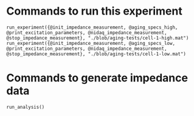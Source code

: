 # Commands to run this experiment

```
run_experiment({@init_impedance_measurement, @aging_specs_high, @print_excitation_parameters, @nidaq_impedance_measurement, @stop_impedance_measurement}, "./blob/aging-tests/cell-1-high.mat")
run_experiment({@init_impedance_measurement, @aging_specs_low, @print_excitation_parameters, @nidaq_impedance_measurement, @stop_impedance_measurement}, "./blob/aging-tests/cell-1-low.mat")
```

# Commands to generate impedance data

```
run_analysis()